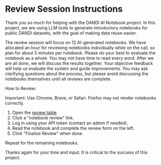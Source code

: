 # Review Session Instructions

Thank you so much for helping with the DANDI AI Notebook project. In this project, we are using LLM tools to generate introductory notebooks for public DANDI datasets, with the goal of making data reuse easier.

The review session will focus on 12 AI-generated notebooks. We have allocated an hour for reviewing notebooks individually while on the call, so plan for about 5 minutes per notebook. Please do your best to evaluate the notebook as a whole. You may not have time to read every word. After we are all done, we will discuss the results together. Your objective feedback will help us evaluate the system and guide improvements. You may ask clarifying questions about the process, but please avoid discussing the notebooks themselves until all reviews are complete.

How to Review:

Important: Use Chrome, Brave, or Safari. Firefox may not render notebooks correctly.

1. Open the [review table](https://github.com/dandi-ai-notebooks/dandi-ai-notebooks-6/blob/main/to_review.md).
2. Click a "notebook review" link.
3. Log in using your API token (contact an admin if needed).
4. Read the notebook and complete the review form on the left.
5. Click "Finalize Review" when done.

Repeat for the remaining notebooks.

Thanks again for your time and input. It is critical to the success of this project.
